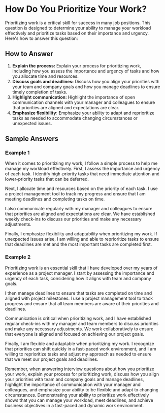 How Do You Prioritize Your Work?
=====================================================

Prioritizing work is a critical skill for success in many job positions. This question is designed to determine your ability to manage your workload effectively and prioritize tasks based on their importance and urgency. Here's how to answer this question:

How to Answer
-------------

1. **Explain the process:** Explain your process for prioritizing work, including how you assess the importance and urgency of tasks and how you allocate time and resources.
2. **Discuss goals and deadlines:** Discuss how you align your priorities with your team and company goals and how you manage deadlines to ensure timely completion of tasks.
3. **Highlight communication:** Highlight the importance of open communication channels with your manager and colleagues to ensure that priorities are aligned and expectations are clear.
4. **Emphasize flexibility:** Emphasize your ability to adapt and reprioritize tasks as needed to accommodate changing circumstances or unexpected issues.

Sample Answers
--------------

### Example 1

When it comes to prioritizing my work, I follow a simple process to help me manage my workload effectively. First, I assess the importance and urgency of each task. I identify high-priority tasks that need immediate attention and lower-priority tasks that can be deferred.

Next, I allocate time and resources based on the priority of each task. I use a project management tool to track my progress and ensure that I am meeting deadlines and completing tasks on time.

I also communicate regularly with my manager and colleagues to ensure that priorities are aligned and expectations are clear. We have established weekly check-ins to discuss our priorities and make any necessary adjustments.

Finally, I emphasize flexibility and adaptability when prioritizing my work. If unexpected issues arise, I am willing and able to reprioritize tasks to ensure that deadlines are met and the most important tasks are completed first.

### Example 2

Prioritizing work is an essential skill that I have developed over my years of experience as a project manager. I start by assessing the importance and urgency of each task, considering how it aligns with team and company goals.

I then manage deadlines to ensure that tasks are completed on time and aligned with project milestones. I use a project management tool to track progress and ensure that all team members are aware of their priorities and deadlines.

Communication is critical when prioritizing work, and I have established regular check-ins with my manager and team members to discuss priorities and make any necessary adjustments. We work collaboratively to ensure that everyone is aligned and focused on achieving our project goals.

Finally, I am flexible and adaptable when prioritizing my work. I recognize that priorities can shift quickly in a fast-paced work environment, and I am willing to reprioritize tasks and adjust my approach as needed to ensure that we meet our project goals and deadlines.

Remember, when answering interview questions about how you prioritize your work, explain your process for prioritizing work, discuss how you align your priorities with team and company goals and manage deadlines, highlight the importance of communication with your manager and colleagues, and emphasize your ability to be flexible and adapt to changing circumstances. Demonstrating your ability to prioritize work effectively shows that you can manage your workload, meet deadlines, and achieve business objectives in a fast-paced and dynamic work environment.
